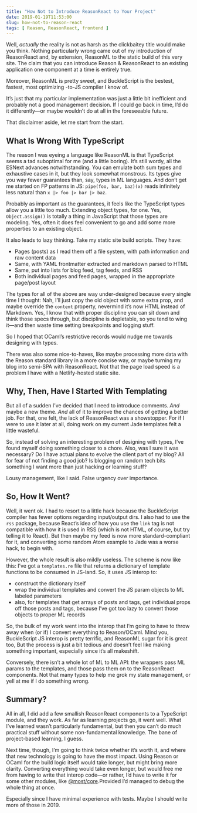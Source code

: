 ```yaml
---
title: "How Not to Introduce ReasonReact to Your Project"
date: 2019-01-19T11:53:00
slug: how-not-to-reason-react
tags: [ Reason, ReasonReact, frontend ]
---
```


Well, _actually_ the reality is not as harsh as the clickbaitey title would make you think. Nothing particularly wrong came out of my introduction of ReasonReact and, by extension, ReasonML to the static build of this very site. The claim that you can introduce Reason & ReasonReact to an existing application one component at a time is entirely true.

 Moreover, ReasonML is pretty sweet, and BuckleScript is the bestest, fastest, most optimizing -to-JS compiler I know of.

It’s just that my particular implementation was just a little bit inefficient and probably not a good management decision. If I could go back in time, I’d do it differently—or maybe wouldn’t do at all in the foreseeable future.

That disclaimer aside, let me start from the start.

## What Is Wrong With TypeScript

The reason I was eyeing a language like ReasonML is that TypeScript seems a tad suboptimal for me (and a little boring). It’s still wordy, all the ESNext advances notwithstanding. You can emulate both sum types and exhaustive cases in it, but they look somewhat monstrous. Its types give you way fewer guarantees than, say, types in ML languages. And don’t get me started on FP patterns in JS: `pipe(foo, bar, baz)(x)` reads infinitely less natural than `x |> foo |> bar |> baz`.

Probably as important as the guarantees, it feels like the TypeScript types allow you a little too much. Extending object types, for one. Yes, `Object.assign()` is totally a thing in JavaScript that those types are modeling. Yes, often it does feel convenient to go and add some more properties to an existing object.

It also leads to lazy thinking. Take my static site build scripts. They have:

- Pages (posts) as I read them off a file system, with path information and raw content data
- Same, with YAML frontmatter extracted and markdown parsed to HTML
- Same, put into lists for blog feed, tag feeds, and RSS
- Both individual pages and feed pages, wrapped in the appropriate page/post layout

The types for all of the above are way under-designed because every single time I thought: Nah, I’ll just copy the old object with some extra prop, and maybe override the `content` property, nevermind it’s now HTML instead of Markdown. Yes, I know that with proper discipline you can sit down and think those specs through, but discipline is depletable, so you tend to wing it—and then waste time setting breakpoints and logging stuff.

So I hoped that OCaml’s restrictive records would nudge me towards designing with types.

There was also some nice-to-haves, like maybe processing more data with the Reason standard library in a more concise way, or maybe turning my blog into semi-SPA with ReasonReact. Not that the page load speed is a problem I have with a Netlify-hosted static site.

## Why, Then, Have I Started With Templating

But all of a sudden I’ve decided that I need to introduce comments. _And_ maybe a new theme. _And_ all of it to improve the chances of getting a better job. For that, one felt, the lack of ReasonReact was a showstopper. For if I were to use it later at all, doing work on my current Jade templates felt a little wasteful.

So, instead of solving an interesting problem of designing with types, I’ve found myself doing something closer to a chore. Also, was I sure it was necessary? Do I have actual plans to evolve the client part of my blog? All for fear of not finding a good job? Is blogging on random tech bits something I want more than just hacking or learning stuff?

Lousy management, like I said. False urgency over importance.

## So, How It Went?

Well, it went ok. I had to resort to a little hack because the BuckleScript compiler has fewer options regarding input/output dirs. I also had to use the `rss` package, because React’s idea of how you use the `link` tag is not compatible with how it is used in RSS (which is not HTML, of course, but try telling it to React). But then maybe my feed is now more standard-compliant for it, and converting some random Atom example to Jade was a worse hack, to begin with.

However, the whole result is also mildly useless. The scheme is now like this: I’ve got a `templates.re` file that returns a dictionary of template functions to be consumed in JS-land. So, it uses JS interop to:

- construct the dictionary itself
- wrap the individual templates and convert the JS param objects to ML labeled parameters
- also, for templates that get arrays of posts and tags, get individual props off those posts and tags, because I’ve got too lazy to convert those objects to proper ML records

So, the bulk of my work went into the interop that I’m going to have to throw away when (or if) I convert everything to Reason/OCaml. Mind you, BuckleScript JS interop is pretty terrific, and ReasonML sugar for it is great too, But the process is just a bit tedious and doesn’t feel like making something important, especially since it’s all makeshift.

Conversely, there isn’t a whole lot of ML to ML API: the wrappers pass ML params to the templates, and those pass them on to the ReasonReact components. Not that many types to help me grok my state management, or yell at me if I do something wrong.

## Summary?

All in all, I did add a few smallish ReasonReact components to a TypeScript module, and they work. As far as learning projects go, it went well. What I’ve learned wasn’t particularly fundamental,  but then you can’t do much practical stuff without some non-fundamental knowledge. The bane of project-based learning, I guess.

 Next time, though, I’m going to think twice whether it’s worth it, and where that new technology is going to have the most impact. Using Reason or OCaml for the build logic itself would take longer, but might bring more clarity. Converting everything would take even longer, but would free me from having to write that interop code—or rather, I’d have to write it for some other modules, like [@most/core](https://mostcore.readthedocs.io/en/latest/).Provided I’d managed to debug the whole thing at once.

 Especially since I have minimal experience with tests. Maybe I should write more of those in 2019.
